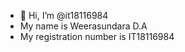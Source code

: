 
<ul>
<li> 👋 Hi, I’m @it18116984</li>
<li>My name is Weerasundara D.A</li>
<li>My registration number is IT18116984</li>
</ul>
